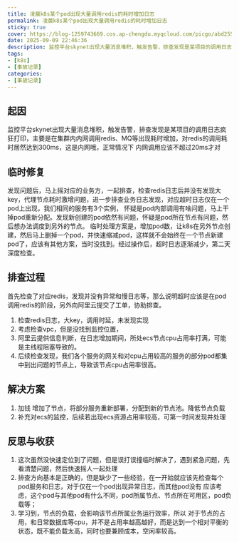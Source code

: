 ```yaml
---
title: 凌晨k8s某个pod出现大量调用redis的耗时增加日志
permalink: 凌晨k8s某个pod出现大量调用redis的耗时增加日志
sticky: true
cover: https://blog-1259743669.cos.ap-chengdu.myqcloud.com/picgo/abd2551c0de25dd46f17fdd040ac4f92.png
date: 2025-09-09 22:46:36
description: 监控平台skynet出现大量消息堆积，触发告警，排查发现是某项目的调用日志疯狂打印，主要是在集群内内网调用redis、MQ等出现耗时增加，对redis的调用耗时居然达到300ms，这是内网哦，正常情况下 内网调用应该不超过20ms才对
tags:
- [k8s]
- [事故记录]
categories:
- [事故记录]
---
```


## 起因
监控平台skynet出现大量消息堆积，触发告警，排查发现是某项目的调用日志疯狂打印，主要是在集群内内网调用redis、MQ等出现耗时增加，对redis的调用耗时居然达到300ms，这是内网哦，正常情况下 内网调用应该不超过20ms才对

## 临时修复
发现问题后，马上摇对应的业务方，一起排查，检查redis日志后并没有发现大key，代理节点耗时激增问题，进一步排查业务日志发现，对应超时日志仅在一个pod上出现，我们相同的服务有3个实例， 怀疑是pod内部调用有啥问题，马上干掉pod重新分配。发现新创建的pod依然有问题，怀疑是pod所在节点有问题，然后想办法调度到另外的节点。
临时处理方案是，增加pod数，让k8s在另外节点创建，然后马上删掉一个pod，并快速缩减pod，这样就不会始终在一个节点新建pod了，应该有其他方案，当时没找到。经过操作后，超时日志逐渐减少，第二天深度检查。

## 排查过程
首先检查了对应redis，发现并没有异常和慢日志等，那么说明超时应该是在pod调用redis的阶段，另外向阿里云提交了工单，协助排查。
1. 检查redis日志，大key，调用时延，未发现实现
2. 考虑检查vpc，但是没找到监控位置，
3. 阿里云提供信息判断，在日志增加期间，所处ecs节点cpu占用率打满，可能是主线程阻塞导致的。
4. 后续检查发现，我们各个服务的网关和对cpu占用较高的服务的部分pod都集中到出问题的节点上，导致该节点cpu占用率很高。

## 解决方案
1. 加钱 增加了节点，将部分服务重新部署，分配到新的节点池。降低节点负载
2. 补充对ecs的监控，后续若出现ecs资源占用率较高，可第一时间发现并处理

## 反思与收获
1. 这次虽然没快速定位到了问题，但是误打误撞临时解决了，遇到紧急问题，先看清楚问题，然后快速摇人一起处理
2. 排查方向基本是正确的，但是缺少了一些经验，在一开始就应该先检查每个pod服务和日志，对于仅在一个pod出现异常日志，而其他pod没有 应该考虑，这个pod与其他pod有什么不同，pod所属节点、节点所在可用区，pod负载等；
3. 学习到，节点的负载，会影响该节点所属业务运行效率，所以 对于节点的占用，和日常数据库等cpu，并不是占用率越高越好，而是达到一个相对平衡的状态，既不能负载太高，同时也要兼顾成本，空闲率较高。
